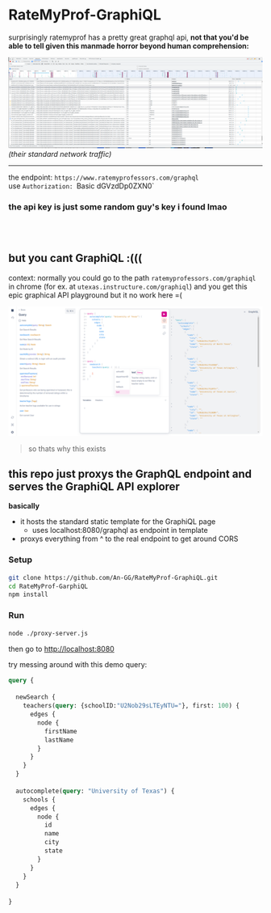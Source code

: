 # RateMyProf-GraphiQL

surprisingly ratemyprof has a pretty great graphql api, 
**not that you'd be able to tell given this manmade horror beyond human comprehension:**

![yikes](yikes.png)
*(their standard network traffic)*

---

the endpoint: `https://www.ratemyprofessors.com/graphql` <br>
use `Authorization: `Basic dGVzdDp0ZXN0` <br>

### the api key is just some random guy's key i found lmao


<br>
<br>

## but you cant GraphiQL  :(((

context: normally you could go to the path `ratemyprofessors.com/graphiql` in chrome (for ex. at `utexas.instructure.com/graphiql`)
and you get this epic graphical API playground but it no work here =(

![demo](demo.png)

> so thats why this exists

## this repo just proxys the GraphQL endpoint and serves the GraphiQL API explorer 

**basically**
- it hosts the standard static template for the GraphiQL page
    - uses localhost:8080/graphql as endpoint in template
- proxys everything from ^ to the real endpoint to get around CORS


### Setup

```bash
git clone https://github.com/An-GG/RateMyProf-GraphiQL.git
cd RateMyProf-GarphiQL
npm install
```

### Run
```bash
node ./proxy-server.js
```

then go to [http://localhost:8080](http://localhost:8080)

try messing around with this demo query:



```graphql
query {
  
  newSearch {
    teachers(query: {schoolID:"U2Nob29sLTEyNTU="}, first: 100) {
      edges {
        node {
          firstName
          lastName
        }
      }
    }
  }
  
  autocomplete(query: "University of Texas") {
    schools {
      edges {
        node {
          id
          name
          city
          state
        }
      }
    }
  }
  
}

```